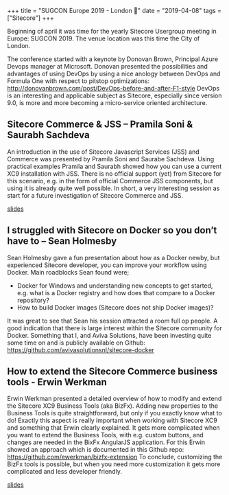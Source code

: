 +++
title = "SUGCON Europe 2019 - London 💂"
date = "2019-04-08"
tags = ["Sitecore"]
+++

Beginning of april it was time for the yearly Sitecore Usergroup meeting in Europe: SUGCON 2019. The venue location was this time the City of London.
<!--more-->
The conference started with a keynote by Donovan Brown, Principal Azure Devops manager at Microsoft.
Donovan presented the possibilities and advantages of using DevOps by using a nice anology between DevOps and Formula One with respect to pitstop optimizations: http://donovanbrown.com/post/DevOps-before-and-after-F1-style
DevOps is an interesting and applicable subject as Sitecore, especially since version 9.0, is more and more becoming a micro-service oriented architecture.

## Sitecore Commerce & JSS – Pramila Soni & Saurabh Sachdeva
An introduction in the use of Sitecore Javascript Services (JSS) and Commerce was presented by Pramila Soni and Saurabe Sachdeva. 
Using practical examples Pramila and Saurabh showed how you can use a current XC9 installation with JSS. There is no official support (yet) from Sitecore for this scenario, e.g. in the form of official Commerce JSS components, but using it is already quite well possible.
In short, a very interesting session as start for a future investigation of Sitecore Commerce and JSS.

[slides](https://www.sugcon.eu/wp-content/uploads/2019/04/SUGCON-Europe-2019-Pramila-Soni-Saurabh-Sachdeva-Sitecore-Commerce-and-JSS.pdf)

## I struggled with Sitecore on Docker so you don’t have to – Sean Holmesby
Sean Holmesby gave a fun presentation about how as a Docker newby, but experienced Sitecore developer, you can improve your workflow using Docker.
Main roadblocks Sean found were;

- Docker for Windows and understanding new concepts to get started, e.g. what is a Docker registry and how does that compare to a Docker repository?
- How to build Docker images (Sitecore does not ship Docker images)?

It was great to see that Sean his session attracted a room full op people. A good indication that there is large interest within the Sitecore community for Docker.
Something that I, and Aviva Solutions, have been investing quite some time on and is publicly available on Github: https://github.com/avivasolutionsnl/sitecore-docker

## How to extend the Sitecore Commerce business tools - Erwin Werkman
Erwin Werkman presented a detailed overview of how to modify and extend the Sitecore XC9 Business Tools (aka BizFx).
Adding new properties to the Business Tools is quite straightforward, but only if you exactly know what to do! Exactly this aspect is really important when working with Sitecore XC9 and something that Erwin clearly explained.
It gets more complicated when you want to extend the Business Tools, with e.g. custom buttons, and changes are needed in the BixFx AngularJS application. For this Erwin showed an approach which is documented in this Github repo: https://github.com/ewerkman/bizfx-extension
To conclude, customizing the BizFx tools is possible, but when you need more customization it gets more complicated and less developer friendly.

[slides](https://www.sugcon.eu/wp-content/uploads/2019/04/SUGCON-Europe-2019-Erwin-Werkman-Extending-the-Sitecore-Commerce-Business-Tools.pdf)